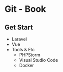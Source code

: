# Git - Book

## Get Start

* Laravel
* Vue
* Tools & Etc
  * PHPStorm
  * Visual Studio Code
  * Docker

